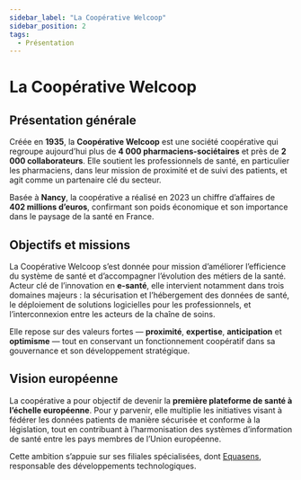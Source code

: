 ```yaml
---
sidebar_label: "La Coopérative Welcoop"
sidebar_position: 2
tags:
  - Présentation
---
```


# La Coopérative Welcoop

## Présentation générale

Créée en **1935**, la **Coopérative Welcoop** est une société coopérative qui regroupe aujourd’hui plus de **4 000 pharmaciens-sociétaires** et près de **2 000 collaborateurs**. Elle soutient les professionnels de santé, en particulier les pharmaciens, dans leur mission de proximité et de suivi des patients, et agit comme un partenaire clé du secteur.

Basée à **Nancy**, la coopérative a réalisé en 2023 un chiffre d’affaires de **402 millions d’euros**, confirmant son poids économique et son importance dans le paysage de la santé en France.

## Objectifs et missions

La Coopérative Welcoop s’est donnée pour mission d’améliorer l’efficience du système de santé et d’accompagner l’évolution des métiers de la santé. Acteur clé de l’innovation en **e-santé**, elle intervient notamment dans trois domaines majeurs : la sécurisation et l’hébergement des données de santé, le déploiement de solutions logicielles pour les professionnels, et l’interconnexion entre les acteurs de la chaîne de soins.

Elle repose sur des valeurs fortes — **proximité**, **expertise**, **anticipation** et **optimisme** — tout en conservant un fonctionnement coopératif dans sa gouvernance et son développement stratégique.

## Vision européenne

La coopérative a pour objectif de devenir la **première plateforme de santé à l’échelle européenne**. Pour y parvenir, elle multiplie les initiatives visant à fédérer les données patients de manière sécurisée et conforme à la législation, tout en contribuant à l’harmonisation des systèmes d’information de santé entre les pays membres de l’Union européenne.

Cette ambition s’appuie sur ses filiales spécialisées, dont [Equasens](./Equasens), responsable des développements technologiques.
